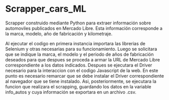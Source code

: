 # Scrapper_cars_ML
Scrapper construido mediante Python para extraer información sobre automoviles publicados en Mercado Libre. Esta información corresponde a la marca, modelo, año de fabricación y kilometraje.

Al ejecutar el codigo en primera instancia importara las librerias de Selenium y otras necesarias para su funcionamiento. Luego se solicitara que se indique la marca, el modelo y el periodo de años de fabricación deseados para que despues se proceda a armar la URL de Mercado Libre correspondiente a los datos indicados. Despues se ejecutara el Driver necesario para la interaccion con el codigo Javascript de la web. En este punto es necesario remarcar que se debe instalar el Driver correspondiente al navegador que se tiene instalado. Asi, posteriormente, se ejecutara la funcion que realizara el scrapping, guardando los datos en la variable info_autos y cuya información se exportara en un archivo .csv.


